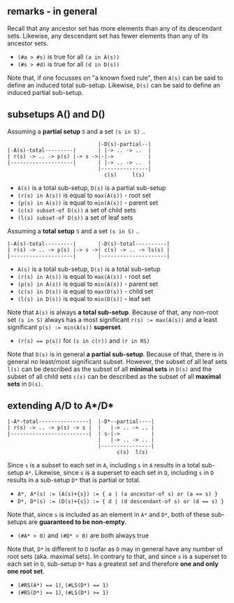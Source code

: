 
<!-- ======================================================================= -->
## remarks - in general

Recall that any ancestor set has more elements than any of its descendant sets.
Likewise, any descendant set has fewer elements than any of its ancestor sets.

* `(#a > #s)` is true for all `(a in A(s))`
* `(#s > #d)` is true for all `(d in D(s))`

Note that, if one focusses on "a known fixed rule", then `A(s)` can be said
to define an induced total sub-setup. Likewise, `D(s)` can be said to define
an induced partial sub-setup.

<!-- ======================================================================= -->
## subsetups A() and D()

Assuming a **partial setup** `S` and a set `(s in S)` ..

```
                             |-D(s)-partial--|
|-A(s)-total---------|       | |-> .. -> ..  |
| r(s) -> .. -> p(s) |-> s ->|-|->           |
|--------------------|       | |-> .. -> ..  |
                             |---------------|
                               c(s)     l(s)
```

* `A(s)` is a total sub-setup, `D(s)` is a partial sub-setup
* `(r(s) in A(s))` is equal to `max(A(s))` - root set
* `(p(s) in A(s))` is equal to `min(A(s))` - parent set
* `(c(s) subset-of D(s))` a set of child sets
* `(l(s) subset-of D(s))` a set of leaf sets

Assuming a **total setup** `S` and a set `(s in S)` ..

```
|-A(s)-total---------|       |-D(s)-total----------|
| r(s) -> .. -> p(s) |-> s ->| c(s) -> .. -> ls(s) |
|--------------------|       |---------------------|
```

* `A(s)` is a total sub-setup, `D(s)` is a total sub-setup
* `(r(s) in A(s))` is equal to `max(A(s))` - root set
* `(p(s) in A(s))` is equal to `min(A(s))` - parent set
* `(c(s) in D(s))` is equal to `max(D(s))` - child set
* `(l(s) in D(s))` is equal to `min(D(s))` - leaf set

Note that `A(s)` is always **a total sub-setup**. Because of that, any non-root
set `(s in S)` always has a most significant `r(s) := max(A(s))` and a least
significant `p(s) := min(A(s))` **superset**.

* `(r(s) == p(s))` for `(s in c(r))` and `(r in RS)`

Note that `D(s)` is in general **a partial sub-setup**. Because of that, there
is in general no least/most significant subset. However, the subset of all leaf
sets `l(s)` can be described as the subset of all **minimal sets** in `D(s)`
and the subset of all child sets `c(s)` can be described as the subset of all
**maximal sets** in `D(s)`.

<!-- ======================================================================= -->
## extending A/D to A*/D*

```
|-A*-total----------------|  |-D*--partial----|
| r(s) -> .. -> p(s) -> s |  |   |-> .. -> .. |
|-------------------------|  | s-|->          |
                             |   |-> .. -> .. |
                             |----------------|
                                   c(s)  l(s)
```

Since `s` is a subset to each set in `A`, including `s` in `A` results in a
total sub-setup `A*`. Likewise, since `s` is a superset to each set in `D`,
including `s` in `D` results in a sub-setup `D*` that is partial or total.

* `A*, A*(s) := (A(s)+{s}) := { a | (a ancestor-of s) or (a == s) }`
* `D*, D*(s) := (D(s)+{s}) := { d | (d descendant-of s) or (d == s) }`

Note that, since `s` is included as an element in `A*` and `D*`, both of
these sub-setups are **guaranteed to be non-empty**.

* `(#A* > 0)` and `(#D* > 0)` are both always true

Note that, `D*` is different to `D` isofar as `D` may in general have any
number of root sets (aka. maximal sets). In contrary to that, and since `s`
is a superset to each set in `D`, sub-setup `D*` has a greatest set and
therefore **one and only one root set**.

* `(#RS(A*) == 1)`, `(#LS(D*) == 1)`
* `(#RS(D*) == 1)`, `(#LS(D*) >= 1)`
